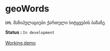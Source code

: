 # geoWords
 <code>DML</code> მანიპულაციები ქართული სიტყვების ბაზაზე

<b> Status : </b> <code>In development</code>
<br><br>
<a href="http://geowords.ga/" target='_blank'> Working demo </a>
